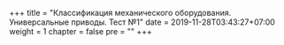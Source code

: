 +++
title = "Классификация механического оборудования. Универсальные приводы. Тест №1"
date = 2019-11-28T03:43:27+07:00
weight = 1
chapter = false
pre = ""
+++